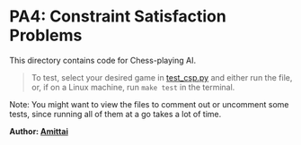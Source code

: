 # PA4: Constraint Satisfaction Problems

This directory contains code for Chess-playing AI.

> To test, select your desired game in [test_csp.py](./test_csp.py) and either run the file, or, if on a Linux machine, run `make test` in the terminal.

Note: You might want to view the files to comment out or uncomment some tests, since running all of them at a go takes a lot of time.

**Author: [Amittai](https://github.com/siavava)**

